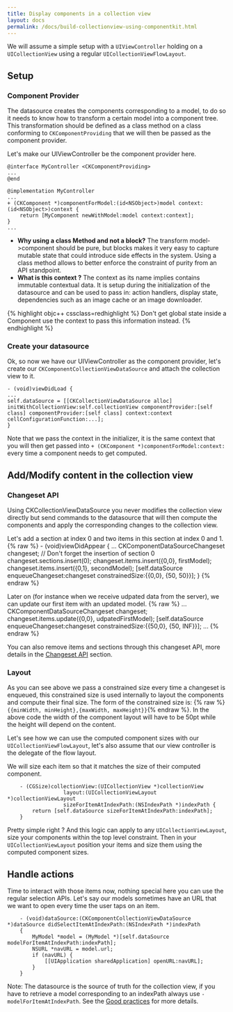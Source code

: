 ```yaml
---
title: Display components in a collection view
layout: docs
permalink: /docs/build-collectionview-using-componentkit.html
---
```


We will assume a simple setup with a `UIViewController` holding on a `UICollectionView` using a regular `UICollectionViewFlowLayout`.
## Setup
### Component Provider
The datasource creates the components corresponding to a model, to do so it needs to know how to transform a certain model into a component tree. This transformation should be defined as a class method on a class conforming to `CKComponentProviding` that we will then be passed as the component provider.

Let's make our UIViewController be the component provider here.

	@interface MyController <CKComponentProviding>
	...
	@end

	@implementation MyController
	...
	+ (CKComponent *)componentForModel:(id<NSObject>)model context:(id<NSObject>)context {
		return [MyComponent newWithModel:model context:context];
	}
	...

- **Why using a class Method and not a block?** The transform model->component should be pure, but blocks makes it very easy to capture mutable state that could introduce side effects in the system. Using a class method allows to better enforce the constraint of purity from an API standpoint.
- **What is this context ?** The context as its name implies contains immutable contextual data. It is setup during the initialization of the datasource and can be used to pass in: action handlers, display state, dependencies such as an image cache or an image downloader.

{% highlight objc++ cssclass=redhighlight %}
Don't get global state inside a Component use the context to pass this information instead.
{% endhighlight %}

### Create your datasource

Ok, so now we have our UIViewController as the component provider, let's create our `CKComponentCollectionViewDataSource` and attach the collection view to it.

	- (void)viewDidLoad {
	...
	self.dataSource = [[CKCollectionViewDataSource alloc] initWithCollectionView:self.collectionView componentProvider:[self class] componentProvider:[self class] context:context cellConfigurationFunction:...];
	}


Note that we pass the context in the initializer, it is the same context that you will then get passed into `+ (CKComponent *)componentForModel:context:` every time a component needs to get computed.

## Add/Modify content in the collection view

### Changeset API
Using CKCollectionViewDataSource you never modifies the collection view directly but send commands to the datasource that will then compute the components and apply the corresponding changes to the collection view.

Let's add a section at index 0 and two items in this section at index 0 and 1.
{% raw  %}
	- (void)viewDidAppear {
		...
		CKComponentDataSourceChangeset changeset;
		// Don't forget the insertion of section 0
		changeset.sections.insert(0);
		changeset.items.insert({0,0}, firstModel);
		changeset.items.insert({0,1}, secondModel);
		[self.dataSource enqueueChangeset:changeset constrainedSize:{{0,0}, {50, 50}}];
	}
{% endraw %}

Later on (for instance when we receive udpated data from the server), we can update our first item with an updated model.
{% raw  %}
	...
	CKComponentDataSourceChangeset changeset;
	changeset.items.update({0,0}, udpatedFirstModel);
	[self.dataSource enqueueChangeset:changeset constrainedSize:{{50,0}, {50, INF}}];
	...
{% endraw %}

You can also remove items and sections through this changeset API, more details in the [Changeset API](changeset-api.html) section.

### Layout

As you can see above we pass a constrained size every time a changeset is enqueued, this constrained size is used internally to layout the components and compute their final size. The form of the constrained size is: {% raw  %}`{{minWidth, minHeight},{maxWidth, maxHeight}}`{% endraw %}.
In the above code the width of the component layout will have to be 50pt while the height will depend on the content.

Let's see how we can use the computed component sizes with our `UICollectionViewFlowLayout`, let's also assume that our view controller is the delegate of the flow layout.

We will size each item so that it matches the size of their computed component.

```objc++
	- (CGSize)collectionView:(UICollectionView *)collectionView
                  layout:(UICollectionViewLayout *)collectionViewLayout
                  sizeForItemAtIndexPath:(NSIndexPath *)indexPath {
  		return [self.dataSource sizeForItemAtIndexPath:indexPath];
	}
```

Pretty simple right ? And this logic can apply to any `UICollectionViewLayout`, size your components within the top level constraint. Then in your `UICollectionViewLayout` position your items and size them using the computed component sizes.

## Handle actions

Time to interact with those items now, nothing special here you can use the regular selection APIs. Let's say our models sometimes have an URL that we want to open every time the user taps on an item.

```objc++
	- (void)dataSource:(CKComponentCollectionViewDataSource *)dataSource didSelectItemAtIndexPath:(NSIndexPath *)indexPath
	{
  		MyModel *model = (MyModel *)[self.dataSource modelForItemAtIndexPath:indexPath];
  		NSURL *navURL = model.url;
  		if (navURL) {
  			[[UIApplication sharedApplication] openURL:navURL];
  		}
  	}
```

Note: The datasource is the source of truth for the collection view, if you have to retrieve a model corresponding to an indexPath always use `-modelForItemAtIndexPath`. See the [Good practices](good-practices-datasources.html) for more details.
